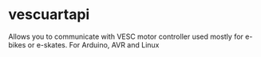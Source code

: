 # vescuartapi
Allows you to communicate with VESC motor controller used mostly for e-bikes or e-skates. For Arduino, AVR and Linux
